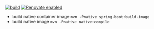 [![build](https://github.com/barakb/opan-api/actions/workflows/build.yml/badge.svg)](https://github.com/barakb/opan-api/actions/workflows/build.yml)
[![Renovate enabled](https://img.shields.io/badge/renovate-enabled-brightgreen.svg)](https://renovatebot.com/)

* build native container image `mvn -Pnative spring-boot:build-image`
* build native image `mvn -Pnative native:compile`
